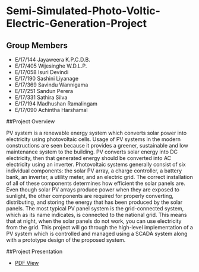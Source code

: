# Semi-Simulated-Photo-Voltic-Electric-Generation-Project

## Group Members
- E/17/144 Jayaweera K.P.C.D.B.
- E/17/405 Wijesinghe W.D.L.P.
- E/17/058 Isuri Devindi
- E/17/190 Sashini Liyanage
- E/17/369 Savindu Wannigama
- E/17/251 Sandun Perera
- E/17/331 Sathira Silva
- E/17/194 Madhushan Ramalingam
- E/17/090 Achintha Harshamal

##Project Overview

PV system is a renewable energy system which converts solar power into electricity using photovoltaic cells.
Usage of PV systems in the modern constructions are seen because it provides a greener,
sustainable and low maintenance system to the building.
PV converts solar energy into DC electricity,
then that generated energy should be converted into AC electricity using an inverter.
Photovoltaic systems generally consist of six individual components: the solar PV array,
a charge controller, a battery bank, an inverter, a utility meter, and an electric grid.
The correct installation of all of these components determines how efficient the solar panels are.
Even though solar PV arrays produce power when they are exposed to sunlight,
the other components are required for properly converting, distributing, and storing the energy that has been produced by the solar panels.
The most typical PV panel system is the grid-connected system, which as its name indicates, is connected to the national grid.
This means that at night, when the solar panels do not work, you can use electricity from the grid. 
This project will go through the high-level implementation of a PV system 
which is controlled and managed using a SCADA system along with a prototype design of the proposed system.

##Project Presentation 
- [PDF View](https://issuu.com/denuka_jayaweera/docs/project_presentation_-_final.pptx)

